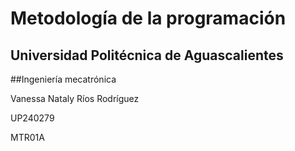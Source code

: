 # Metodología de la programación
## Universidad Politécnica de Aguascalientes

##Ingeniería mecatrónica 

Vanessa Nataly Ríos Rodríguez

UP240279

MTR01A